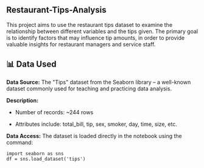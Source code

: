## Restaurant-Tips-Analysis
This project aims to use the restaurant tips dataset to examine the relationship between different variables and the tips given.
The primary goal is to identify factors that may influence tip amounts, in order to provide valuable insights for restaurant managers and service staff.

## 📊 Data Used
**Data Source:** The "Tips" dataset from the Seaborn library – a well-known dataset commonly used for teaching and practicing data analysis.

**Description:**

  - Number of records: ~244 rows

  - Attributes include: total_bill, tip, sex, smoker, day, time, size, etc.

**Data Access:** The dataset is loaded directly in the notebook using the command:
```
import seaborn as sns
df = sns.load_dataset('tips')
```
